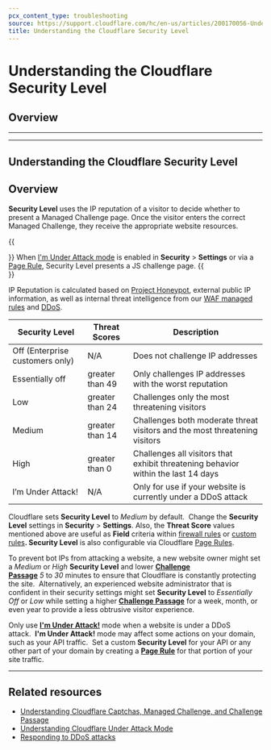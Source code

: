 ```yaml
---
pcx_content_type: troubleshooting
source: https://support.cloudflare.com/hc/en-us/articles/200170056-Understanding-the-Cloudflare-Security-Level
title: Understanding the Cloudflare Security Level
---
```


# Understanding the Cloudflare Security Level

## Overview
--------

---
## Understanding the Cloudflare Security Level

## Overview

**Security Level** uses the IP reputation of a visitor to decide whether to present a Managed Challenge page. Once the visitor enters the correct Managed Challenge, they receive the appropriate website resources. 

{{<Aside type="note">}}
When [I\'m Under Attack
mode](https://support.cloudflare.com/hc/articles/200170076) is enabled
in **Security** \> **Settings** or via a [Page
Rule](https://support.cloudflare.com/hc/articles/200172336-How-do-I-create-a-PageRule-),
Security Level presents a JS challenge page.
{{</Aside>}}

IP Reputation is calculated based on [Project Honeypot](https://www.projecthoneypot.org/), external public IP information, as well as internal threat intelligence from our [WAF managed rules](https://support.cloudflare.com/hc/articles/200172016) and [DDoS](https://support.cloudflare.com/hc/articles/200172676).

| Security Level | Threat Scores | Description |
| --- | --- | --- |
| Off (Enterprise customers only) | N/A | Does not challenge IP addresses |
| Essentially off | greater than 49 | Only challenges IP addresses with the worst reputation |
| Low | greater than 24 | Challenges only the most threatening visitors |
| Medium | greater than 14 | Challenges both moderate threat visitors and the most threatening visitors |
| High | greater than 0 | Challenges all visitors that exhibit threatening behavior within the last 14 days |
| I’m Under Attack! | N/A | Only for use if your website is currently under a DDoS attack |

Cloudflare sets **Security Level** to _Medium_ by default.  Change the **Security Level** settings in **Security** > **Settings**. Also, the **Threat Score** values mentioned above are useful as **Field** criteria within [firewall rules](https://developers.cloudflare.com/firewall/cf-firewall-rules/) or [custom rules](https://developers.cloudflare.com/waf/custom-rules/)**. Security Level** is also configurable via Cloudflare [Page Rules](https://support.cloudflare.com/hc/articles/218411427#summary-of-page-rules-settings).

To prevent bot IPs from attacking a website, a new website owner might set a _Medium_ or _High_ **Security Level** and lower [**Challenge Passage**](https://support.cloudflare.com/hc/articles/200170136#2dwCrNWIMnNJDP6AVjEQ3e) _5_ to _30_ minutes to ensure that Cloudflare is constantly protecting the site.  Alternatively, an experienced website administrator that is confident in their security settings might set **Security Level** to _Essentially Off_ or _Low_ while setting a higher [**Challenge Passage**](https://support.cloudflare.com/hc/articles/200170136#2dwCrNWIMnNJDP6AVjEQ3e) for a week, month, or even year to provide a less obtrusive visitor experience.

Only use [**I'm Under Attack!**](https://support.cloudflare.com/hc/articles/200170076) mode when a website is under a DDoS attack.  **I'm Under Attack!** mode may affect some actions on your domain, such as your API traffic.  Set a custom **Security Level** for your API or any other part of your domain by creating a [**Page Rule**](https://support.cloudflare.com/hc/en-us/articles/200172336-How-do-I-create-a-PageRule-) for that portion of your site traffic.

___

## Related resources

-   [Understanding Cloudflare Captchas, Managed Challenge, and Challenge Passage](https://support.cloudflare.com/hc/articles/200170136)
-   [Understanding Cloudflare Under Attack Mode](https://support.cloudflare.com/hc/articles/200170076)
-   [Responding to DDoS attacks](https://support.cloudflare.com/hc/articles/200170196)
